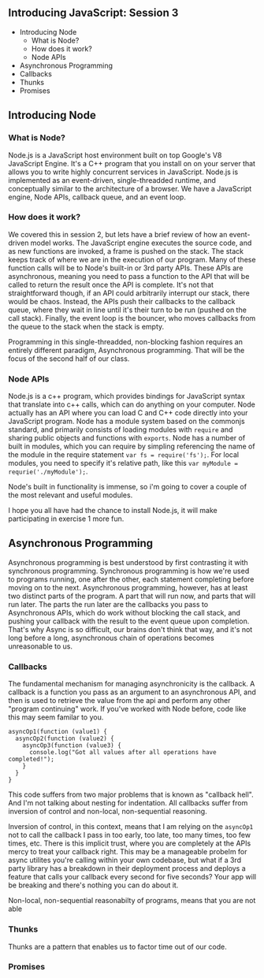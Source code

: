 ## Introducing JavaScript: Session 3

- Introducing Node
  - What is Node?
  - How does it work?
  - Node APIs
- Asynchronous Programming
 - Callbacks
 - Thunks
 - Promises
 
## Introducing Node

### What is Node?

Node.js is a JavaScript host environment built on top Google's V8 JavaScript Engine. It's a C++ program that you install on on your server that allows you to write highly concurrent services in JavaScript. Node.js is implemented as an event-driven, single-threadded runtime, and conceptually similar to the architecture of a browser. We have a JavaScript engine, Node APIs, callback queue, and an event loop.

### How does it work?

We covered this in session 2, but lets have a brief review of how an event-driven model works. The JavaScript engine executes the source code, and as new functions are invoked, a frame is pushed on the stack. The stack keeps track of where we are in the execution of our program. Many of these function calls will be to Node's built-in or 3rd party APIs. These APIs are asynchronous, meaning you need to pass a function to the API that will be called to return the result once the API is complete. It's not that straightforward though, if an API could arbitrarily interrupt our stack, there would be chaos. Instead, the APIs push their callbacks to the callback queue, where they wait in line until it's their turn to be run (pushed on the call stack). Finally, the event loop is the bouncer, who moves callbacks from the queue to the stack when the stack is empty.

Programming in this single-threadded, non-blocking fashion requires an entirely different paradigm, Asynchronous programming. That will be the focus of the second half of our class.

### Node APIs

Node.js is a c++ program, which provides bindings for JavaScript syntax that translate into c++ calls, which can do anything on your computer. Node actually has an API where you can load C and C++ code directly into your JavaScript program. Node has a module system based on the commonjs standard, and primarily consists of loading modules with `require` and sharing public objects and functions with `exports`. Node has a number of built in modules, which you can require by simpling referencing the name of the module in the require statement `var fs = require('fs');`. For local modules, you need to specify it's relative path, like this `var myModule = requrie('./myModule');`.

Node's built in functionality is immense, so i'm going to cover a couple of the most relevant and useful modules.



I hope you all have had the chance to install Node.js, it will make participating in exercise 1 more fun. 

## Asynchronous Programming

Asynchronous programming is best understood by first contrasting it with synchronous programming. Synchronous programming is how we're used to programs running, one after the other, each statement completing before moving on to the next. Asynchronous programming, however, has at least two distinct parts of the program. A part that will run now, and parts that will run later. The parts the run later are the callbacks you pass to Asynchronous APIs, which do work without blocking the call stack, and pushing your callback with the result to the event queue upon completion. That's why Async is so difficult, our brains don't think that way, and it's not long before a long, asynchronous chain of operations becomes unreasonable to us.

### Callbacks

The fundamental mechanism for managing asynchronicity is the callback. A callback is a function you pass as an argument to an asynchronous API, and then is used to retrieve the value from the api and perform any other "program continuing" work. If you've worked with Node before, code like this may seem familar to you.
```
asyncOp1(function (value1) {
  asyncOp2(function (value2) {
    asyncOp3(function (value3) {
      console.log("Got all values after all operations have completed!");
    }
  }
}
```

This code suffers from two major problems that is known as "callback hell". And I'm not talking about nesting for indentation. All callbacks suffer from inversion of control and non-local, non-sequential reasoning.

Inversion of control, in this context, means that I am relying on the `asyncOp1` not to call the callback I pass in too early, too late, too many times, too few times, etc. There is this implicit trust, where you are completely at the APIs mercy to treat your callback right. This may be a manageable probelm for async utilites you're calling within your own codebase, but what if a 3rd party library has a breakdown in their deployment process and deploys a feature that calls your callback every second for five seconds? Your app will be breaking and there's nothing you can do about it. 

Non-local, non-sequential reasonabilty of programs, means that you are not able 

### Thunks

Thunks are a pattern that enables us to factor time out of our code. 

### Promises
